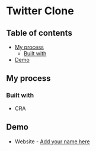 # Twitter Clone

## Table of contents

- [My process](#my-process)
  - [Built with](#built-with)
- [Demo](#author)

## My process

### Built with

- CRA


## Demo

- Website - [Add your name here](https://www.your-site.com)

